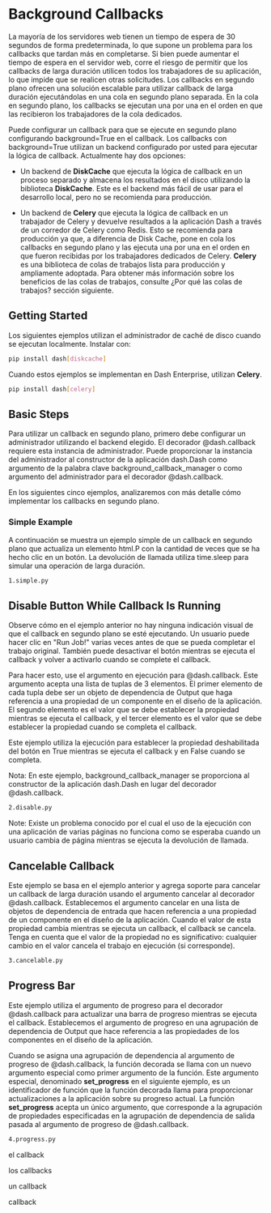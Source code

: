# Background Callbacks

La mayoría de los servidores web tienen un tiempo de espera de 30 segundos de forma predeterminada, lo que supone un problema para los callbacks que tardan más en completarse. Si bien puede aumentar el tiempo de espera en el servidor web, corre el riesgo de permitir que los callbacks de larga duración utilicen todos los trabajadores de su aplicación, lo que impide que se realicen otras solicitudes. Los callbacks en segundo plano ofrecen una solución escalable para utilizar callback de larga duración ejecutándolas en una cola en segundo plano separada. En la cola en segundo plano, los callbacks se ejecutan una por una en el orden en que las recibieron los trabajadores de la cola dedicados.

Puede configurar un callback para que se ejecute en segundo plano configurando background=True en el callback. Los callbacks con background=True utilizan un backend configurado por usted para ejecutar la lógica de callback. Actualmente hay dos opciones:

- Un backend de **DiskCache** que ejecuta la lógica de callback en un proceso separado y almacena los resultados en el disco utilizando la biblioteca **DiskCache**. Este es el backend más fácil de usar para el desarrollo local, pero no se recomienda para producción.

- Un backend de **Celery** que ejecuta la lógica de callback en un trabajador de Celery y devuelve resultados a la aplicación Dash a través de un corredor de Celery como Redis. Esto se recomienda para producción ya que, a diferencia de Disk Cache, pone en cola los callbacks en segundo plano y las ejecuta una por una en el orden en que fueron recibidas por los trabajadores dedicados de Celery. **Celery** es una biblioteca de colas de trabajos lista para producción y ampliamente adoptada. Para obtener más información sobre los beneficios de las colas de trabajos, consulte ¿Por qué las colas de trabajos? sección siguiente.

## Getting Started

Los siguientes ejemplos utilizan el administrador de caché de disco cuando se ejecutan localmente. Instalar con:

```bash
pip install dash[diskcache]
```

Cuando estos ejemplos se implementan en Dash Enterprise, utilizan **Celery**.

```bash
pip install dash[celery]
```

## Basic Steps

Para utilizar un callback en segundo plano, primero debe configurar un administrador utilizando el backend elegido. El decorador @dash.callback requiere esta instancia de administrador. Puede proporcionar la instancia del administrador al constructor de la aplicación dash.Dash como argumento de la palabra clave background_callback_manager o como argumento del administrador para el decorador @dash.callback.

En los siguientes cinco ejemplos, analizaremos con más detalle cómo implementar los callbacks en segundo plano.

### Simple Example

A continuación se muestra un ejemplo simple de un callback en segundo plano que actualiza un elemento html.P con la cantidad de veces que se ha hecho clic en un botón. La devolución de llamada utiliza time.sleep para simular una operación de larga duración.

```bash
1.simple.py
```

## Disable Button While Callback Is Running

Observe cómo en el ejemplo anterior no hay ninguna indicación visual de que el callback en segundo plano se esté ejecutando. Un usuario puede hacer clic en "Run Job!" varias veces antes de que se pueda completar el trabajo original. También puede desactivar el botón mientras se ejecuta el callback y volver a activarlo cuando se complete el callback.

Para hacer esto, use el argumento en ejecución para @dash.callback. Este argumento acepta una lista de tuplas de 3 elementos. El primer elemento de cada tupla debe ser un objeto de dependencia de Output que haga referencia a una propiedad de un componente en el diseño de la aplicación. El segundo elemento es el valor que se debe establecer la propiedad mientras se ejecuta el callback, y el tercer elemento es el valor que se debe establecer la propiedad cuando se completa el callback.

Este ejemplo utiliza la ejecución para establecer la propiedad deshabilitada del botón en True mientras se ejecuta el callback y en False cuando se completa.

Nota: En este ejemplo, background_callback_manager se proporciona al constructor de la aplicación dash.Dash en lugar del decorador @dash.callback.

```bash
2.disable.py
```

Note: Existe un problema conocido por el cual el uso de la ejecución con una aplicación de varias páginas no funciona como se esperaba cuando un usuario cambia de página mientras se ejecuta la devolución de llamada.

## Cancelable Callback

Este ejemplo se basa en el ejemplo anterior y agrega soporte para cancelar un callback de larga duración usando el argumento cancelar al decorador @dash.callback. Establecemos el argumento cancelar en una lista de objetos de dependencia de entrada que hacen referencia a una propiedad de un componente en el diseño de la aplicación. Cuando el valor de esta propiedad cambia mientras se ejecuta un callback, el callback se cancela. Tenga en cuenta que el valor de la propiedad no es significativo: cualquier cambio en el valor cancela el trabajo en ejecución (si corresponde).

```bash
3.cancelable.py
```

## Progress Bar

Este ejemplo utiliza el argumento de progreso para el decorador @dash.callback para actualizar una barra de progreso mientras se ejecuta el callback. Establecemos el argumento de progreso en una agrupación de dependencia de Output que hace referencia a las propiedades de los componentes en el diseño de la aplicación.

Cuando se asigna una agrupación de dependencia al argumento de progreso de @dash.callback, la función decorada se llama con un nuevo argumento especial como primer argumento de la función. Este argumento especial, denominado **set_progress** en el siguiente ejemplo, es un identificador de función que la función decorada llama para proporcionar actualizaciones a la aplicación sobre su progreso actual. La función **set_progress** acepta un único argumento, que corresponde a la agrupación de propiedades especificadas en la agrupación de dependencia de salida pasada al argumento de progreso de @dash.callback.

```bash
4.progress.py
```





el callback

los callbacks

un callback

callback
